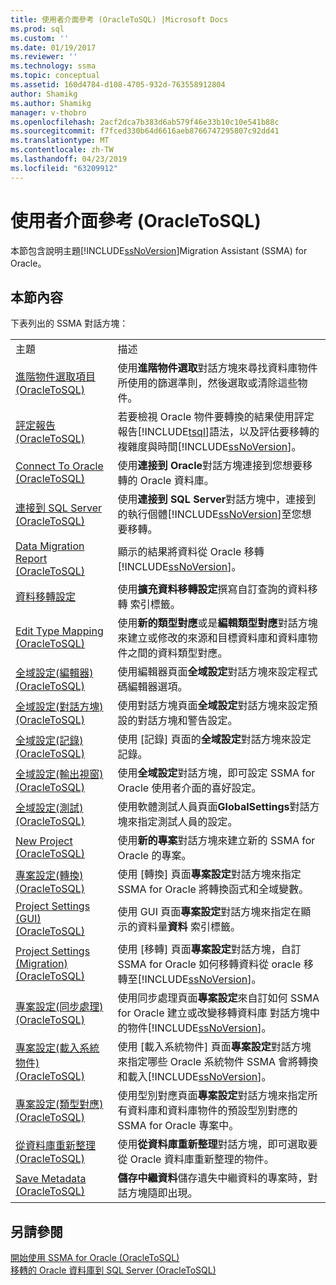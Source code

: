 ```yaml
---
title: 使用者介面參考 (OracleToSQL) |Microsoft Docs
ms.prod: sql
ms.custom: ''
ms.date: 01/19/2017
ms.reviewer: ''
ms.technology: ssma
ms.topic: conceptual
ms.assetid: 160d4784-d108-4705-932d-763558912804
author: Shamikg
ms.author: Shamikg
manager: v-thobro
ms.openlocfilehash: 2acf2dca7b383d6ab579f46e33b10c10e541b88c
ms.sourcegitcommit: f7fced330b64d6616aeb8766747295807c92dd41
ms.translationtype: MT
ms.contentlocale: zh-TW
ms.lasthandoff: 04/23/2019
ms.locfileid: "63209912"
---
```

# <a name="user-interface-reference-oracletosql"></a>使用者介面參考 (OracleToSQL)
本節包含說明主題[!INCLUDE[ssNoVersion](../../includes/ssnoversion-md.md)]Migration Assistant (SSMA) for Oracle。  
  
## <a name="in-this-section"></a>本節內容  
下表列出的 SSMA 對話方塊：  
  
|||  
|-|-|  
|主題|描述|  
|[進階物件選取項目&#40;OracleToSQL&#41;](../../ssma/oracle/advanced-object-selection-oracletosql.md)|使用**進階物件選取**對話方塊來尋找資料庫物件所使用的篩選準則，然後選取或清除這些物件。|  
|[評定報告&#40;OracleToSQL&#41;](../../ssma/oracle/assessment-report-oracletosql.md)|若要檢視 Oracle 物件要轉換的結果使用評定報告[!INCLUDE[tsql](../../includes/tsql-md.md)]語法，以及評估要移轉的複雜度與時間[!INCLUDE[ssNoVersion](../../includes/ssnoversion-md.md)]。|  
|[Connect To Oracle &#40;OracleToSQL&#41;](../../ssma/oracle/connect-to-oracle-oracletosql.md)|使用**連接到 Oracle**對話方塊連接到您想要移轉的 Oracle 資料庫。|  
|[連接到 SQL Server &#40;OracleToSQL&#41;](../../ssma/oracle/connect-to-sql-server-oracletosql.md)|使用**連接到 SQL Server**對話方塊中，連接到的執行個體[!INCLUDE[ssNoVersion](../../includes/ssnoversion-md.md)]至您想要移轉。|  
|[Data Migration Report  &#40;OracleToSQL&#41;](../../ssma/oracle/data-migration-report-oracletosql.md)|顯示的結果將資料從 Oracle 移轉[!INCLUDE[ssNoVersion](../../includes/ssnoversion-md.md)]。|  
|[資料移轉設定](data-migration-settings-oracletosql.md)|使用**擴充資料移轉設定**撰寫自訂查詢的資料移轉 索引標籤。|  
|[Edit Type Mapping &#40;OracleToSQL&#41;](../../ssma/oracle/edit-type-mapping-oracletosql.md)|使用**新的類型對應**或是**編輯類型對應**對話方塊來建立或修改的來源和目標資料庫和資料庫物件之間的資料類型對應。|  
|[全域設定&#40;編輯器&#41; &#40;OracleToSQL&#41;](../../ssma/oracle/global-settings-editor-oracletosql.md)|使用編輯器頁面**全域設定**對話方塊來設定程式碼編輯器選項。|  
|[全域設定&#40;對話方塊&#41;  &#40;OracleToSQL&#41;](../../ssma/oracle/global-settings-dialogs-oracletosql.md)|使用對話方塊頁面**全域設定**對話方塊來設定預設的對話方塊和警告設定。|  
|[全域設定&#40;記錄&#41; &#40;OracleToSQL&#41;](../../ssma/oracle/global-settings-logging-oracletosql.md)|使用 [記錄] 頁面的**全域設定**對話方塊來設定記錄。|  
|[全域設定&#40;輸出視窗&#41;  &#40;OracleToSQL&#41;](../../ssma/oracle/global-settings-output-window-oracletosql.md)|使用**全域設定**對話方塊，即可設定 SSMA for Oracle 使用者介面的喜好設定。|  
|[全域設定&#40;測試&#41; &#40;OracleToSQL&#41;](../../ssma/oracle/global-settings-tester-oracletosql.md)|使用軟體測試人員頁面**GlobalSettings**對話方塊來指定測試人員的設定。|  
|[New Project &#40;OracleToSQL&#41;](../../ssma/oracle/new-project-oracletosql.md)|使用**新的專案**對話方塊來建立新的 SSMA for Oracle 的專案。|  
|[專案設定&#40;轉換&#41; &#40;OracleToSQL&#41;](../../ssma/oracle/project-settings-conversion-oracletosql.md)|使用 [轉換] 頁面**專案設定**對話方塊來指定 SSMA for Oracle 將轉換函式和全域變數。|  
|[Project Settings &#40;GUI&#41; &#40;OracleToSQL&#41;](../../ssma/oracle/project-settings-gui-oracletosql.md)|使用 GUI 頁面**專案設定**對話方塊來指定在顯示的資料量**資料** 索引標籤。|  
|[Project Settings &#40;Migration&#41; &#40;OracleToSQL&#41;](../../ssma/oracle/project-settings-migration-oracletosql.md)|使用 [移轉] 頁面**專案設定**對話方塊，自訂 SSMA for Oracle 如何移轉資料從 oracle 移轉至[!INCLUDE[ssNoVersion](../../includes/ssnoversion-md.md)]。|  
|[專案設定&#40;同步處理&#41; &#40;OracleToSQL&#41;](../../ssma/oracle/project-settings-synchronization-oracletosql.md)|使用同步處理頁面**專案設定**來自訂如何 SSMA for Oracle 建立或改變移轉資料庫 對話方塊中的物件[!INCLUDE[ssNoVersion](../../includes/ssnoversion-md.md)]。|  
|[專案設定&#40;載入系統物件&#41; &#40;OracleToSQL&#41;](../../ssma/oracle/project-settings-loading-system-objects-oracletosql.md)|使用 [載入系統物件] 頁面**專案設定**對話方塊來指定哪些 Oracle 系統物件 SSMA 會將轉換和載入[!INCLUDE[ssNoVersion](../../includes/ssnoversion-md.md)]。|  
|[專案設定&#40;類型對應&#41; &#40;OracleToSQL&#41;](../../ssma/oracle/project-settings-type-mapping-oracletosql.md)|使用型別對應頁面**專案設定**對話方塊來指定所有資料庫和資料庫物件的預設型別對應的 SSMA for Oracle 專案中。|  
|[從資料庫重新整理&#40;OracleToSQL&#41;](../../ssma/oracle/refresh-from-database-oracletosql.md)|使用**從資料庫重新整理**對話方塊，即可選取要從 Oracle 資料庫重新整理的物件。|  
|[Save Metadata  &#40;OracleToSQL&#41;](../../ssma/oracle/save-metadata-oracletosql.md)|**儲存中繼資料**儲存遺失中繼資料的專案時，對話方塊隨即出現。|  
  
## <a name="see-also"></a>另請參閱  
[開始使用 SSMA for Oracle &#40;OracleToSQL&#41;](../../ssma/oracle/getting-started-with-ssma-for-oracle-oracletosql.md)  
[移轉的 Oracle 資料庫到 SQL Server &#40;OracleToSQL&#41;](../../ssma/oracle/migrating-oracle-databases-to-sql-server-oracletosql.md)  
  

